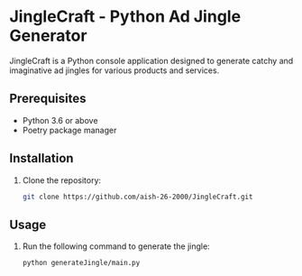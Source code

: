 # JingleCraft - Python Ad Jingle Generator

JingleCraft is a Python console application designed to generate catchy and imaginative ad jingles for various products and services.

## Prerequisites

- Python 3.6 or above
- Poetry package manager

## Installation

1. Clone the repository:

   ```bash
   git clone https://github.com/aish-26-2000/JingleCraft.git
   ```

## Usage

1. Run the following command to generate the jingle:

   ```bash
   python generateJingle/main.py
   ```

